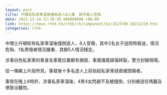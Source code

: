 ```yaml
---
layout: post
title: 中環有私家車溜後撞倒途人8人傷　其中兩人危殆
date: 2021-12-10 22:38:50.000000000 +08:00
link: https://news.rthk.hk/rthk/ch/component/k2/1623708-20211210.htm
categories: rthk
---
```


中環士丹頓街有私家車溜後撞倒途人，8人受傷，其中2名女子送院時昏迷，情況危殆、1名男傷者情況嚴重、其餘5人情況穩定。

涉事白色私家車的車身及車尾位置都有損毀，車尾擋風玻璃碎裂，警方封鎖現場。

從一條網上片段所見，事發後十多名途人上前抬起私家車拯救被困傷者。

事發在晚上8時許，涉事私家車溜後，4男4女閃避不及被撞倒，分別被送往瑪麗及律敦治醫院。
